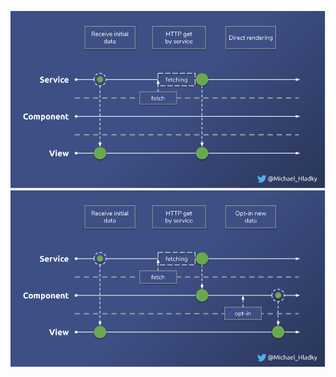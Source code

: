 ![](./assets/images/Reactive-architecture-and-ux-patterns_angular_instant-updates_michael-hladky.png)
![](./assets/images/Reactive-architecture-and-ux-patterns_angular_opt-in-updates_michael-hladky.png)
